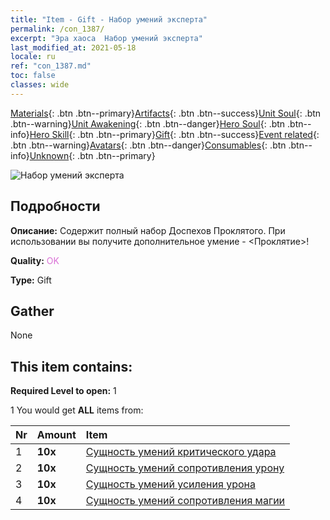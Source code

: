 ```yaml
---
title: "Item - Gift - Набор умений эксперта"
permalink: /con_1387/
excerpt: "Эра хаоса  Набор умений эксперта"
last_modified_at: 2021-05-18
locale: ru
ref: "con_1387.md"
toc: false
classes: wide
---
```

 [Materials](/ItemsRU/){: .btn .btn--primary}[Artifacts](/ItemsRU/Artifacts/){: .btn .btn--success}[Unit Soul](/ItemsRU/UnitSoul/){: .btn .btn--warning}[Unit Awakening](/ItemsRU/UnitAwakening/){: .btn .btn--danger}[Hero Soul](/ItemsRU/HeroSoul/){: .btn .btn--info}[Hero Skill](/ItemsRU/HeroSkill/){: .btn .btn--primary}[Gift](/ItemsRU/Gift/){: .btn .btn--success}[Event related](/ItemsRU/Events/){: .btn .btn--warning}[Avatars](/ItemsRU/Avatars/){: .btn .btn--danger}[Consumables](/ItemsRU/Consumables/){: .btn .btn--info}[Unknown](/ItemsRU/Unknown/){: .btn .btn--primary}

 ![Набор умений эксперта](/images/t/i_905001.png)

## Подробности
 **Описание:** Содержит полный набор Доспехов Проклятого. При использовании вы получите дополнительное умение - <Проклятие>!

 **Quality:** <span style="color: #DA70D6">OK</span>

 **Type:** Gift

## Gather

  None

## This item contains:

 **Required Level to open:** 1

 1 You would get **ALL** items  from:

  | Nr | Amount |     Item    |
  |:---|:-------|:------------|
  | 1 |  **10x** | [Сущность умений критического удара](/ItemsRU/con_1115/) |  | 
  | 2 |  **10x** | [Сущность умений сопротивления урону](/ItemsRU/con_1116/) |  | 
  | 3 |  **10x** | [Сущность умений усиления урона](/ItemsRU/con_1117/) |  | 
  | 4 |  **10x** | [Сущность умений сопротивления магии](/ItemsRU/con_1118/) |  | 
